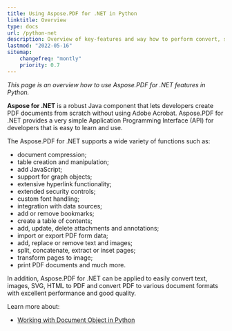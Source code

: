 ```yaml
---
title: Using Aspose.PDF for .NET in Python
linktitle: Overview
type: docs
url: /python-net
description: Overview of key-features and way how to perform convert, split, merge or make other operation with PDF using Python
lastmod: "2022-05-16"
sitemap:
    changefreq: "montly"
    priority: 0.7
---
```


_This page is an overview how to use Aspose.PDF for .NET features in Python._

**Aspose for .NET** is a robust Java component that lets developers create PDF documents from scratch without using Adobe Acrobat. Aspose.PDF for .NET provides a very simple Application Programming Interface (API) for developers that is easy to learn and use.

The Aspose.PDF for .NET supports a wide variety of functions such as:

- document compression;
- table creation and manipulation;
- add JavaScript;
- support for graph objects;
- extensive hyperlink functionality;
- extended security controls;
- custom font handling;
- integration with data sources;
- add or remove bookmarks;
- create a table of contents;
- add, update, delete attachments and annotations;
- import or export PDF form data;
- add, replace or remove text and images;
- split, concatenate, extract or inset pages;
- transform pages to image;
- print PDF documents and much more.

In addition, Aspose.PDF for .NET can be applied to easily convert text, images, SVG, HTML to PDF and convert PDF to various document formats with excellent performance and good quality.

Learn more about:

- [Working with Document Object in Python](/pdf/python-net/)

